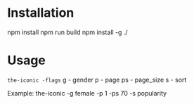 # Installation
npm install
npm run build
npm install -g ./

# Usage
`the-iconic -flags`
g - gender
p - page
ps - page_size
s - sort

Example:
the-iconic -g female -p 1 -ps 70 -s popularity


